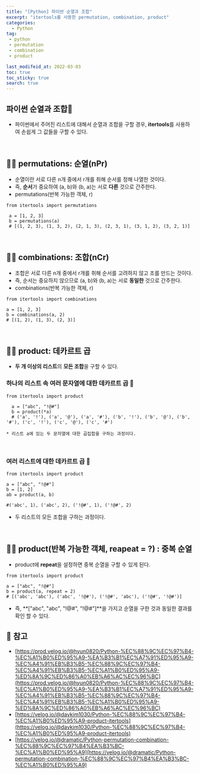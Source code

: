 ```yaml
---
title: "[Python] 파이썬 순열과 조합"
excerpt: "itertools를 사용한 permutation, combination, product"
categories:
  - Python
tag:
 - python
 - permutation
 - combination
 - product

last_modifeid_at: 2022-03-03
toc: true
toc_sticky: true
search: true
---
```


## 파이썬 순열과 조합👩
  * 파이썬에서 주어진 리스트에 대해서 순열과 조합을 구할 경우, **itertools**를 사용하여 손쉽게 그 값들을 구할 수 있다.

<br>

## 🙋‍♀️ permutations: 순열(nPr)
   * 순열이란 서로 다른 n개 중에서 r개를 취해 순서를 정해 나열한 것이다.
   * 즉, **순서**가 중요하여 (a, b)와 (b, a)는 서로 **다른** 것으로 간주한다.
   * permutations(반복 가능한 객체, r)

   ```
   from itertools import permutations

    a = [1, 2, 3]
    b = permutations(a)
    # [(1, 2, 3), (1, 3, 2), (2, 1, 3), (2, 3, 1), (3, 1, 2), (3, 2, 1)]

   ```

<br>

## 🙋‍♀️ combinations: 조합(nCr)
  * 조합은 서로 다른 n개 중에서 r개를 취해 순서를 고려하지 않고 조를 만드는 것이다.
  * 즉, 순서는 중요하지 않으므로 (a, b)와 (b, a)는 서로 **동일한** 것으로 간주한다.
  * combinations(반복 가능한 객체, r)

  ```
  from itertools import combinations

  a = [1, 2, 3]
  b = combinations(a, 2)
  # [(1, 2), (1, 3), (2, 3)]

  ```

<br>

## 🙋‍♀️ product: 데카르트 곱
 * **두 개 이상의 리스트**의 **모든 조합**을 구할 수 있다.

### 하나의 리스트 속 여러 문자열에 대한 데카르트 곱 👩
  ```
  from itertools import product

    a = ["abc", "!@#"]
    b = product(*a)
    # ('a', '!'), ('a', '@'), ('a', '#'), ('b', '!'), ('b', '@'), ('b', '#'), ('c', '!'), ('c', '@'), ('c', '#')

  ```
    * 리스트 a에 있는 두 문자열에 대한 곱집합을 구하는 과정이다.

<br>

### 여러 리스트에 대한 데카르트 곱 👩
  ```
  from itertools import product

  a = ["abc", "!@#"]
  b = [1, 2]
  ab = product(a, b)

  #('abc', 1), ('abc', 2), ('!@#', 1), ('!@#', 2)

  ```
  * 두 리스트의 모든 조합을 구하는 과정이다.

<br>

## 🙋‍♀️ product(반복 가능한 객체, reapeat = ?) : 중복 순열
  * product에 **repeat**을 설정하면 중복 순열을 구할 수 있게 된다.
  
  ```
  from itertools import product

  a = ["abc", "!@#"]
  b = product(a, repeat = 2)
  # [('abc', 'abc'), ('abc', '!@#'), ('!@#', 'abc'), ('!@#', '!@#')]

  ```
  * 즉, **["abc", "abc", "!@#", "!@#"]**을 가지고 순열을 구한 것과 동일한 결과를 확인 할 수 있다.

  

## 📃 참고
* [https://prod.velog.io/@hyun0820/Python-%EC%88%9C%EC%97%B4-%EC%A1%B0%ED%95%A9-%EA%B3%B1%EC%A7%91%ED%95%A9-%EC%A4%91%EB%B3%B5-%EC%88%9C%EC%97%B4-%EC%A4%91%EB%B3%B5-%EC%A1%B0%ED%95%A9-%ED%8A%9C%ED%86%A0%EB%A6%AC%EC%96%BC](https://prod.velog.io/@hyun0820/Python-%EC%88%9C%EC%97%B4-%EC%A1%B0%ED%95%A9-%EA%B3%B1%EC%A7%91%ED%95%A9-%EC%A4%91%EB%B3%B5-%EC%88%9C%EC%97%B4-%EC%A4%91%EB%B3%B5-%EC%A1%B0%ED%95%A9-%ED%8A%9C%ED%86%A0%EB%A6%AC%EC%96%BC)
* [https://velog.io/@davkim1030/Python-%EC%88%9C%EC%97%B4-%EC%A1%B0%ED%95%A9-product-itertools](https://velog.io/@davkim1030/Python-%EC%88%9C%EC%97%B4-%EC%A1%B0%ED%95%A9-product-itertools)
* [https://velog.io/@dramatic/Python-permutation-combination-%EC%88%9C%EC%97%B4%EA%B3%BC-%EC%A1%B0%ED%95%A9](https://velog.io/@dramatic/Python-permutation-combination-%EC%88%9C%EC%97%B4%EA%B3%BC-%EC%A1%B0%ED%95%A9)